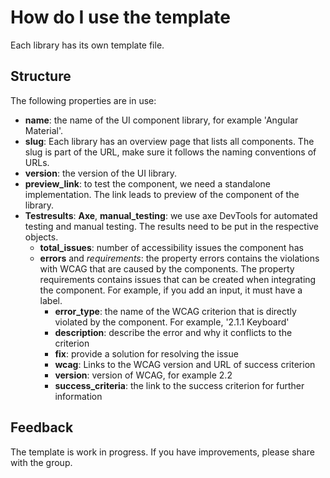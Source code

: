 # How do I use the template
Each library has its own template file.

## Structure
The following properties are in use:

* **name**: the name of the UI component library, for example 'Angular Material'.
* **slug**: Each library has an overview page that lists all components. The slug is part of the URL, make sure it follows the naming conventions of URLs.
* **version**: the version of the UI library.
* **preview_link**: to test the component, we need a standalone implementation. The link leads to preview of the component of the library.
* **Testresults**: **Axe**, **manual_testing**: we use axe DevTools for automated testing and manual testing. The results need to be put in the respective objects.
  * **total_issues**: number of accessibility issues the component has
  * **errors** and *requirements*: the property errors contains the violations with WCAG that are caused by the components. The property requirements contains issues that can be created when integrating the component. For example, if you add an input, it must have a label.
    *  **error_type**: the name of the WCAG criterion that is directly violated by the component. For example, '2.1.1 Keyboard'
    *  **description**: describe the error and why it conflicts to the criterion
    *  **fix**: provide a solution for resolving the issue
    *  **wcag**: Links to the WCAG version and URL of success criterion
      * **version**: version of WCAG, for example 2.2
      * **success_criteria**: the link to the success criterion for further information

## Feedback
The template is work in progress. If you have improvements, please share with the group.
